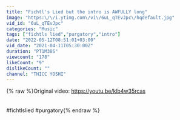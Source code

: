 ```yaml
---
title: "Fichtl's Lied but the intro is AWFULLY long"
image: "https:\/\/i.ytimg.com\/vi\/6uL_qTEvJpc\/hqdefault.jpg"
vid_id: "6uL_qTEvJpc"
categories: "Music"
tags: ["fichtls lied","purgatory","intro"]
date: "2022-05-12T08:51:01+03:00"
vid_date: "2021-04-11T05:30:00Z"
duration: "PT1M38S"
viewcount: "178"
likeCount: "9"
dislikeCount: ""
channel: "THICC YOSHI"
---
```

{% raw %}Original video: <a rel="nofollow" target="blank" href="https://youtu.be/klb4w35rcas">https://youtu.be/klb4w35rcas</a><br /><br /><br />#fichtlslied #purgatory{% endraw %}
